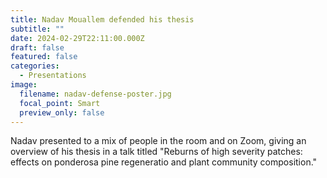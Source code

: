 ```yaml
---
title: Nadav Mouallem defended his thesis
subtitle: ""
date: 2024-02-29T22:11:00.000Z
draft: false
featured: false
categories:
  - Presentations
image:
  filename: nadav-defense-poster.jpg
  focal_point: Smart
  preview_only: false
---
```

Nadav presented to a mix of people in the room and on Zoom, giving an overview of his thesis in a talk titled "Reburns of high severity patches: effects on ponderosa pine regeneratio and plant community composition."
